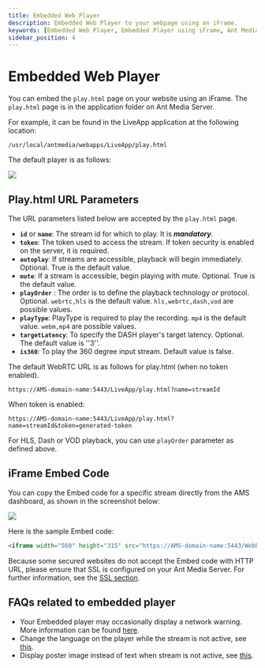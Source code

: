 ```yaml
---
title: Embedded Web Player
description: Embedded Web Player to your webpage using an iFrame.
keywords: [Embedded Web Player, Embedded Player using iFrame, Ant Media Server Documentation, Ant Media Server Tutorials]
sidebar_position: 4
---
```


# Embedded Web Player

You can embed the ```play.html``` page on your website using an iFrame. The ```play.html``` page is in the application folder on Ant Media Server. 

For example, it can be found in the LiveApp application at the following location:

```shell 
/usr/local/antmedia/webapps/LiveApp/play.html
```
The default player is as follows:

![](@site/static/img/playing-live-streams/embedded-web-player/embedded-player.png)

## Play.html URL Parameters

The URL parameters listed below are accepted by the ```play.html``` page.

* **```id```** or **```name```**: The stream id for which to play. It is ***mandatory***.
* **```token```**: The token used to access the stream. If token security is enabled on the server, it is required.
* **```autoplay```**: If streams are accessible, playback will begin immediately. Optional. True is the default value.
* **```mute```**: If a stream is accessible, begin playing with mute. Optional. True is the default value.
* **```playOrder```** : The order is to define the playback technology or protocol. Optional. ```webrtc,hls``` is the default value. ```hls,webrtc,dash,vod``` are possible values.
* **```playType```**: PlayType is required to play the recording. ```mp4``` is the default value. ```webm,mp4``` are possible values.
* **```targetLatency```**: To specify the DASH player's target latency. Optional. The default value is ''3''.
* **```is360```**: To play the 360 degree input stream. Default value is false.

The default WebRTC URL is as follows for play.html (when no token enabled).
```
https://AMS-domain-name:5443/LiveApp/play.html?name=streamId
```

When token is enabled:
```
https://AMS-domain-name:5443/LiveApp/play.html?name=streamId&token=generated-token
```
For HLS, Dash or VOD playback, you can use ```playOrder``` parameter as defined above.

## iFrame Embed Code 

You can copy the Embed code for a specific stream directly from the AMS dashboard, as shown in the screenshot below:

![](@site/static/img/playing-live-streams/embedded-web-player/iframe-code.png)

Here is the sample Embed code:

```html
<iframe width="560" height="315" src="https://AMS-domain-name:5443/WebRTCAppEE/play.html?name=125214322064017559554903" frameborder="0" allowfullscreen></iframe>
```
Because some secured websites do not accept the Embed code with HTTP URL, please ensure that SSL is configured on your Ant Media Server. For further information, see the [SSL section](https://antmedia.io/docs/guides/installing-on-linux/setting-up-ssl/).

## FAQs related to embedded player

- Your Embedded player may occasionally display a network warning. More information can be found [here](https://github.com/orgs/ant-media/discussions/4923).
 - Change the language on the player while the stream is not active, see [this](https://github.com/orgs/ant-media/discussions/4880).
 - Display poster image instead of text when stream is not active, see [this](https://github.com/orgs/ant-media/discussions/4877).
